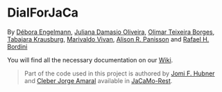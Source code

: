 # DialForJaCa

By [Débora Engelmann](https://github.com/DeboraEngelmann), 
[Juliana Damasio Oliveira](https://github.com/julianadamasio), 
[Olimar Teixeira Borges](https://github.com/olimarborges), 
[Tabajara Krausburg](https://github.com/TabajaraKrausburg), 
[Marivaldo Vivan](https://github.com/Vivannaboa), 
[Alison R. Panisson](https://github.com/AlisonPanisson) and
[Rafael H. Bordini](https://github.com/rbordini)

You will find all the necessary documentation on our [Wiki](https://github.com/smart-pucrs/DialForJaCa/wiki).

> Part of the code used in this project is authored by [Jomi F. Hubner](https://github.com/jomifred) and [Cleber Jorge Amaral](https://github.com/cleberjamaral) available in [JaCaMo-Rest](https://github.com/jacamo-lang/jacamo-rest).

